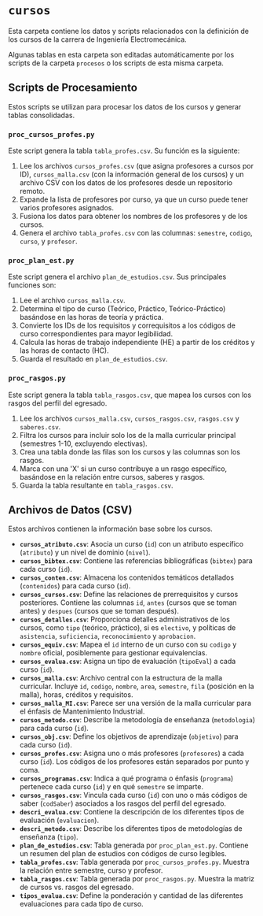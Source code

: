 # `cursos`

Esta carpeta contiene los datos y scripts relacionados con la definición de los cursos de la carrera de Ingeniería Electromecánica.

Algunas tablas en esta carpeta son editadas automáticamente por los scripts de la carpeta `procesos` o los scripts de esta misma carpeta.

## Scripts de Procesamiento

Estos scripts se utilizan para procesar los datos de los cursos y generar tablas consolidadas.

### `proc_cursos_profes.py`

Este script genera la tabla `tabla_profes.csv`. Su función es la siguiente:
1.  Lee los archivos `cursos_profes.csv` (que asigna profesores a cursos por ID), `cursos_malla.csv` (con la información general de los cursos) y un archivo CSV con los datos de los profesores desde un repositorio remoto.
2.  Expande la lista de profesores por curso, ya que un curso puede tener varios profesores asignados.
3.  Fusiona los datos para obtener los nombres de los profesores y de los cursos.
4.  Genera el archivo `tabla_profes.csv` con las columnas: `semestre`, `codigo`, `curso`, y `profesor`.

### `proc_plan_est.py`

Este script genera el archivo `plan_de_estudios.csv`. Sus principales funciones son:
1.  Lee el archivo `cursos_malla.csv`.
2.  Determina el tipo de curso (Teórico, Práctico, Teórico-Práctico) basándose en las horas de teoría y práctica.
3.  Convierte los IDs de los requisitos y correquisitos a los códigos de curso correspondientes para mayor legibilidad.
4.  Calcula las horas de trabajo independiente (HE) a partir de los créditos y las horas de contacto (HC).
5.  Guarda el resultado en `plan_de_estudios.csv`.

### `proc_rasgos.py`

Este script genera la tabla `tabla_rasgos.csv`, que mapea los cursos con los rasgos del perfil del egresado.
1.  Lee los archivos `cursos_malla.csv`, `cursos_rasgos.csv`, `rasgos.csv` y `saberes.csv`.
2.  Filtra los cursos para incluir solo los de la malla curricular principal (semestres 1-10, excluyendo electivas).
3.  Crea una tabla donde las filas son los cursos y las columnas son los rasgos.
4.  Marca con una 'X' si un curso contribuye a un rasgo específico, basándose en la relación entre cursos, saberes y rasgos.
5.  Guarda la tabla resultante en `tabla_rasgos.csv`.

## Archivos de Datos (CSV)

Estos archivos contienen la información base sobre los cursos.

-   **`cursos_atributo.csv`**: Asocia un curso (`id`) con un atributo específico (`atributo`) y un nivel de dominio (`nivel`).
-   **`cursos_bibtex.csv`**: Contiene las referencias bibliográficas (`bibtex`) para cada curso (`id`).
-   **`cursos_conten.csv`**: Almacena los contenidos temáticos detallados (`contenidos`) para cada curso (`id`).
-   **`cursos_cursos.csv`**: Define las relaciones de prerrequisitos y cursos posteriores. Contiene las columnas `id`, `antes` (cursos que se toman antes) y `despues` (cursos que se toman después).
-   **`cursos_detalles.csv`**: Proporciona detalles administrativos de los cursos, como `tipo` (teórico, práctico), si es `electivo`, y políticas de `asistencia`, `suficiencia`, `reconocimiento` y `aprobacion`.
-   **`cursos_equiv.csv`**: Mapea el `id` interno de un curso con su `codigo` y `nombre` oficial, posiblemente para gestionar equivalencias.
-   **`cursos_evalua.csv`**: Asigna un tipo de evaluación (`tipoEval`) a cada curso (`id`).
-   **`cursos_malla.csv`**: Archivo central con la estructura de la malla curricular. Incluye `id`, `codigo`, `nombre`, `area`, `semestre`, `fila` (posición en la malla), horas, créditos y requisitos.
-   **`cursos_malla_MI.csv`**: Parece ser una versión de la malla curricular para el énfasis de Mantenimiento Industrial.
-   **`cursos_metodo.csv`**: Describe la metodología de enseñanza (`metodologia`) para cada curso (`id`).
-   **`cursos_obj.csv`**: Define los objetivos de aprendizaje (`objetivo`) para cada curso (`id`).
-   **`cursos_profes.csv`**: Asigna uno o más profesores (`profesores`) a cada curso (`id`). Los códigos de los profesores están separados por punto y coma.
-   **`cursos_programas.csv`**: Indica a qué programa o énfasis (`programa`) pertenece cada curso (`id`) y en qué `semestre` se imparte.
-   **`cursos_rasgos.csv`**: Vincula cada curso (`id`) con uno o más códigos de saber (`codSaber`) asociados a los rasgos del perfil del egresado.
-   **`descri_evalua.csv`**: Contiene la descripción de los diferentes tipos de evaluación (`evaluacion`).
-   **`descri_metodo.csv`**: Describe los diferentes tipos de metodologías de enseñanza (`tipo`).
-   **`plan_de_estudios.csv`**: Tabla generada por `proc_plan_est.py`. Contiene un resumen del plan de estudios con códigos de curso legibles.
-   **`tabla_profes.csv`**: Tabla generada por `proc_cursos_profes.py`. Muestra la relación entre semestre, curso y profesor.
-   **`tabla_rasgos.csv`**: Tabla generada por `proc_rasgos.py`. Muestra la matriz de cursos vs. rasgos del egresado.
-   **`tipos_evalua.csv`**: Define la ponderación y cantidad de las diferentes evaluaciones para cada tipo de curso.
